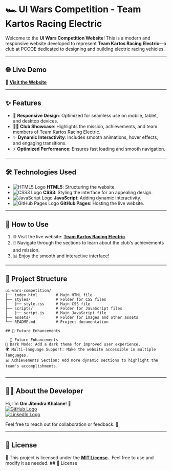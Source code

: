 # 🏎️ UI Wars Competition - Team Kartos Racing Electric  

Welcome to the **UI Wars Competition Website**! This is a modern and responsive website developed to represent **Team Kartos Racing Electric**—a club at PCCOE dedicated to designing and building electric racing vehicles.  

---

## 🌐 Live Demo  

🔗 [**Visit the Website**](https://omkhalane.github.io/PCCOE-UI_WARS_COMPETITION_ROUND2-/)  

---

## ✨ Features  

- 📱 **Responsive Design**: Optimized for seamless use on mobile, tablet, and desktop devices.  
- 👨‍🔧 **Club Showcase**: Highlights the mission, achievements, and team members of Team Kartos Racing Electric.  
- ✨ **Dynamic Interactivity**: Includes smooth animations, hover effects, and engaging transitions.  
- ⚡ **Optimized Performance**: Ensures fast loading and smooth navigation.  

---

## 🛠️ Technologies Used  

- ![HTML5 Logo](https://img.shields.io/badge/HTML5-E34F26?style=flat&logo=html5&logoColor=white) **HTML5**: Structuring the website.  
- ![CSS3 Logo](https://img.shields.io/badge/CSS3-1572B6?style=flat&logo=css3&logoColor=white) **CSS3**: Styling the interface for an appealing design.  
- ![JavaScript Logo](https://img.shields.io/badge/JavaScript-F7DF1E?style=flat&logo=javascript&logoColor=black) **JavaScript**: Adding dynamic interactivity.  
- ![GitHub Pages Logo](https://img.shields.io/badge/GitHub%20Pages-222222?style=flat&logo=github&logoColor=white) **GitHub Pages**: Hosting the live website.  

---

## 🚀 How to Use  

1. 🌐 Visit the live website: [**Team Kartos Racing Electric**](https://omkhalane.github.io/PCCOE-UI_WARS_COMPETITION_ROUND2-/).  
2. 🖱️ Navigate through the sections to learn about the club's achievements and mission.  
3. 📊 Enjoy the smooth and interactive interface!  

---

## 📂 Project Structure  

```plaintext
ui-wars-competition/
├── index.html        # Main HTML file
├── styles/           # Folder for CSS files
│   ├── style.css     # Main CSS file
├── scripts/          # Folder for JavaScript files
│   ├── script.js     # Main JavaScript file
├── assets/           # Folder for images and other assets
└── README.md         # Project documentation

## 📖 Future Enhancements

- 📖 Future Enhancements
🎨 Dark Mode: Add a dark theme for improved user experience.
🌍 Multi-language Support: Make the website accessible in multiple languages.
📊 Achievements Section: Add more dynamic sections to highlight the team's accomplishments.


```
---


## 👨‍💻 About the Developer

Hi, I’m **Om Jitendra Khalane**! 👋  
[![GitHub Logo](https://img.shields.io/badge/GitHub-181717?style=flat&logo=github&logoColor=white)](https://github.com/omkhalane)  
[![LinkedIn Logo](https://img.shields.io/badge/LinkedIn-0A66C2?style=flat&logo=linkedin&logoColor=white)](https://linkedin.com/in/omkhalane)  

Feel free to reach out for collaboration or feedback. 🚀  

---

## 📝 License

📄 This project is licensed under the **[MIT License](./LICENSE).**. Feel free to use and modify it as needed.  ## 📝 License



